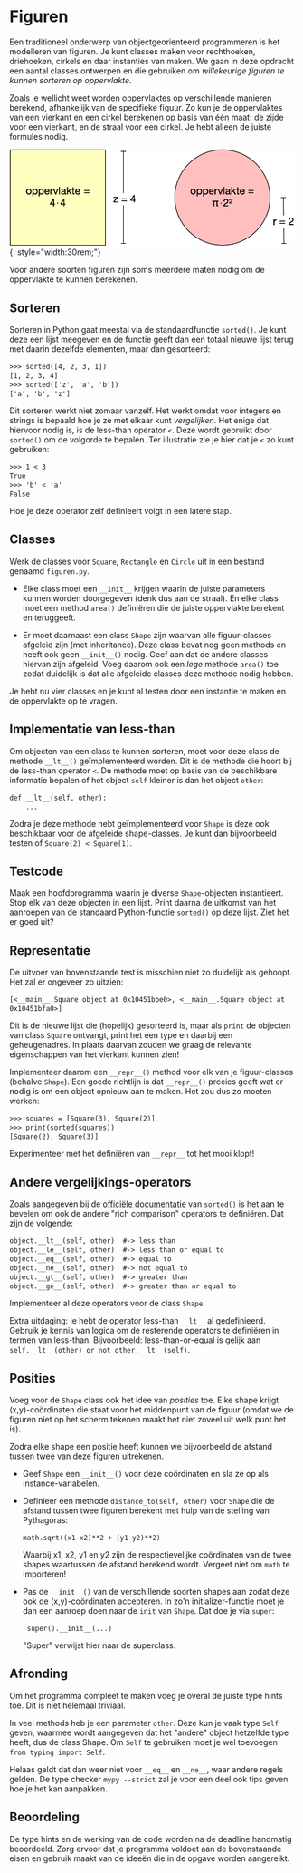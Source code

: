 # Figuren

Een traditioneel onderwerp van objectgeorienteerd programmeren is het modelleren van figuren. Je kunt classes maken voor rechthoeken, driehoeken, cirkels en daar instanties van maken. We gaan in deze opdracht een aantal classes ontwerpen en die gebruiken om *willekeurige figuren te kunnen sorteren op oppervlakte*.

Zoals je wellicht weet worden oppervlaktes op verschillende manieren berekend, afhankelijk van de specifieke figuur. Zo kun je de oppervlaktes van een vierkant en een cirkel berekenen op basis van één maat: de zijde voor een vierkant, en de straal voor een cirkel. Je hebt alleen de juiste formules nodig.

![](oppervlaktes.png){: style="width:30rem;"}

Voor andere soorten figuren zijn soms meerdere maten nodig om de oppervlakte te kunnen berekenen.

## Sorteren

Sorteren in Python gaat meestal via de standaardfunctie `sorted()`. Je kunt deze een lijst meegeven en de functie geeft dan een totaal nieuwe lijst terug met daarin dezelfde elementen, maar dan gesorteerd:

    >>> sorted([4, 2, 3, 1])
    [1, 2, 3, 4]
    >>> sorted(['z', 'a', 'b'])
    ['a', 'b', 'z']

Dit sorteren werkt niet zomaar vanzelf. Het werkt omdat voor integers en strings is bepaald hoe je ze met elkaar kunt *vergelijken*. Het enige dat hiervoor nodig is, is de less-than operator `<`. Deze wordt gebruikt door `sorted()` om de volgorde te bepalen. Ter illustratie zie je hier dat je `<` zo kunt gebruiken:

    >>> 1 < 3
    True
    >>> 'b' < 'a'
    False

Hoe je deze operator zelf definieert volgt in een latere stap.

<!-- ## Voorbereiding

Bestudeer goed de uitleg in het boek over inheritance vanaf pagina 290. Je moet onderstaande kunnen maken met hulp van deze uitleg, je eerdere kennis van Python en de informatie uit deze opdracht. -->

## Classes

Werk de classes voor `Square`, `Rectangle` en `Circle` uit in een bestand genaamd `figuren.py`.

*   Elke class moet een `__init__` krijgen waarin de juiste parameters kunnen worden doorgegeven (denk dus aan de straal). En elke class moet een method `area()` definiëren die de juiste oppervlakte berekent en teruggeeft.

*   Er moet daarnaast een class `Shape` zijn waarvan alle figuur-classes afgeleid zijn (met inheritance). Deze class bevat nog geen methods en heeft ook geen `__init__()` nodig. Geef aan dat de andere classes hiervan zijn afgeleid. Voeg daarom ook een *lege* methode `area()` toe zodat duidelijk is dat alle afgeleide classes deze methode nodig hebben.

Je hebt nu vier classes en je kunt al testen door een instantie te maken en de oppervlakte op te vragen.

## Implementatie van less-than

Om objecten van een class te kunnen sorteren, moet voor deze class de methode `__lt__()` geïmplementeerd worden. Dit is de methode die hoort bij de less-than operator `<`. De methode moet op basis van de beschikbare informatie bepalen of het object `self` kleiner is dan het object `other`:

    def __lt__(self, other):
        ...

Zodra je deze methode hebt geïmplementeerd voor `Shape` is deze ook beschikbaar voor de afgeleide shape-classes. Je kunt dan bijvoorbeeld testen of `Square(2) < Square(1)`.

## Testcode

Maak een hoofdprogramma waarin je diverse `Shape`-objecten instantieert. Stop elk van deze objecten in een lijst. Print daarna de uitkomst van het aanroepen van de standaard Python-functie `sorted()` op deze lijst. Ziet het er goed uit?

## Representatie

De uitvoer van bovenstaande test is misschien niet zo duidelijk als gehoopt. Het zal er ongeveer zo uitzien:

    [<__main__.Square object at 0x10451bbe0>, <__main__.Square object at 0x10451bfa0>]

Dit is de nieuwe lijst die (hopelijk) gesorteerd is, maar als `print` de objecten van class `Square` ontvangt, print het een type en daarbij een geheugenadres. In plaats daarvan zouden we graag de relevante eigenschappen van het vierkant kunnen zien!

Implementeer daarom een `__repr__()` method voor elk van je figuur-classes (behalve `Shape`). Een goede richtlijn is dat `__repr__()` precies geeft wat er nodig is om een object opnieuw aan te maken. Het zou dus zo moeten werken:

    >>> squares = [Square(3), Square(2)]
    >>> print(sorted(squares))
    [Square(2), Square(3)]

Experimenteer met het definiëren van `__repr__` tot het mooi klopt!

## Andere vergelijkings-operators

Zoals aangegeven bij de [officiële documentatie](https://docs.python.org/3/library/functions.html#sorted) van `sorted()` is het aan te bevelen om ook de andere "rich comparison" operators te definiëren. Dat zijn de volgende:

    object.__lt__(self, other)  #-> less than
    object.__le__(self, other)  #-> less than or equal to
    object.__eq__(self, other)  #-> equal to
    object.__ne__(self, other)  #-> not equal to
    object.__gt__(self, other)  #-> greater than
    object.__ge__(self, other)  #-> greater than or equal to

Implementeer al deze operators voor de class `Shape`.

Extra uitdaging: je hebt de operator less-than `__lt__` al gedefinieerd. Gebruik je kennis van logica om de resterende operators te definiëren in termen van less-than. Bijvoorbeeld: less-than-or-equal is gelijk aan `self.__lt__(other) or not other.__lt__(self)`.

## Posities

Voeg voor de `Shape` class ook het idee van *posities* toe. Elke shape krijgt (x,y)-coördinaten die staat voor het middenpunt van de figuur (omdat we de figuren niet op het scherm tekenen maakt het niet zoveel uit welk punt het is).

Zodra elke shape een positie heeft kunnen we bijvoorbeeld de afstand tussen twee van deze figuren uitrekenen.

*   Geef `Shape` een `__init__()` voor deze coördinaten en sla ze op als instance-variabelen.

*   Definieer een methode `distance_to(self, other)` voor `Shape` die de afstand tussen twee figuren berekent met hulp van de stelling van Pythagoras:

        math.sqrt((x1-x2)**2 + (y1-y2)**2)

    Waarbij x1, x2, y1 en y2 zijn de respectievelijke coördinaten van de twee shapes waartussen de afstand berekend wordt. Vergeet niet om `math` te importeren!

*   Pas de `__init__()` van de verschillende soorten shapes aan zodat deze ook de (x,y)-coördinaten accepteren. In zo'n initializer-functie moet je dan een aanroep doen naar de `init` van `Shape`. Dat doe je via `super`:

         super().__init__(...)

    "Super" verwijst hier naar de superclass.

## Afronding

Om het programma compleet te maken voeg je overal de juiste type hints toe. Dit is niet helemaal triviaal.

In veel methods heb je een parameter `other`. Deze kun je vaak type `Self` geven, waarmee wordt aangegeven dat het "andere" object hetzelfde type heeft, dus de class Shape. Om `Self` te gebruiken moet je wel toevoegen `from typing import Self`.

Helaas geldt dat dan weer niet voor `__eq__` en `__ne__`, waar andere regels gelden. De type checker `mypy --strict` zal je voor een deel ook tips geven hoe je het kan aanpakken.

## Beoordeling

De type hints en de werking van de code worden na de deadline handmatig beoordeeld. Zorg ervoor dat je programma voldoet aan de bovenstaande eisen en gebruik maakt van de ideeën die in de opgave worden aangereikt.
